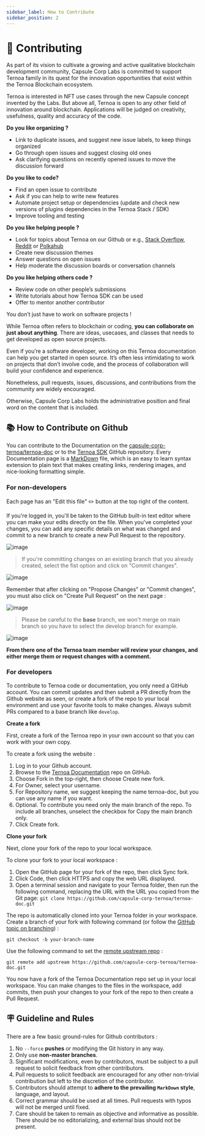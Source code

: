 ```yaml
---
sidebar_label: How to Contribute
sidebar_position: 2
---
```


# 🤝 Contributing

As part of its vision to cultivate a growing and active qualitative blockchain development community, Capsule Corp Labs is committed to support Ternoa family in its quest for the innovation opportunities that exist within the Ternoa Blockchain ecosystem. 

Ternoa is interested in NFT use cases through the new Capsule concept invented by the Labs. But above all, Ternoa is open to any other field of innovation around blockchain. Applications will be judged on creativity, usefulness, quality and accuracy of the code.

**Do you like organizing ?**

- Link to duplicate issues, and suggest new issue labels, to keep things organized
- Go through open issues and suggest closing old ones
- Ask clarifying questions on recently opened issues to move the discussion forward

**Do you like to code?**

- Find an open issue to contribute
- Ask if you can help to write new features
- Automate project setup or dependencies (update and check new versions of plugins dependencies in the Ternoa Stack / SDK)
- Improve tooling and testing

**Do you like helping people ?**

- Look for topics about Ternoa on our Github or e.g., [Stack Overflow](https://stackoverflow.com/search?q=ternoa&s=daf726f7-208a-4529-8e07-893f3c4548fc), [Reddit](https://www.reddit.com/r/Ternoa_/) or [Polkahub](https://polkahub.org/projects)
- Create new discussion themes
- Answer questions on open issues
- Help moderate the discussion boards or conversation channels

**Do you like helping others code ?**

- Review code on other people’s submissions
- Write tutorials about how Ternoa SDK can be used
- Offer to mentor another contributor

You don’t just have to work on software projects !

While Ternoa often refers to blockchain or coding, **you can collaborate on just about anything**. There are ideas, usecases, and classes that needs to get developed as open source projects.

Even if you’re a software developer, working on this Ternoa documentation can help you get started in open source. It’s often less intimidating to work on projects that don’t involve code, and the process of collaboration will build your confidence and experience.

Nonetheless, pull requests, issues, discussions, and contributions from the community are widely encouraged.

Otherwise, Capsule Corp Labs holds the administrative position and final word on the content that is included.

## 📚 How to Contribute on Github

You can contribute to the Documentation on the [capsule-corp-ternoa/ternoa-doc](https://github.com/capsule-corp-ternoa/ternoa-doc) or to the [Ternoa SDK](https://github.com/capsule-corp-ternoa/ternoa-js) GitHub repository. 
Every Documentation page is a [MarkDown](https://guides.github.com/features/mastering-markdown/) file, which is an easy to learn syntax extension to plain text that makes creating links, rendering images, and nice-looking formatting simple.

### For non-developers

Each page has an "Edit this file" ✏️ button at the top right of the content.

If you're logged in, you'll be taken to the GitHub built-in text editor where you can make your edits directly on the file. 
When you've completed your changes, you can add any specific details on what was changed and commit to a new branch to create a new Pull Request to the repository. 

![image](https://user-images.githubusercontent.com/5689530/200411267-33fdac0e-74e1-42f0-b020-6e38dc48090f.png)

> 
> If you're committing changes on an existing branch that you already created, select the fist option and click on "Commit changes".
> 

![image](https://user-images.githubusercontent.com/5689530/201003021-d650026b-b3a4-4d8a-bea1-69e2f5ddbb24.png)


Remember that after clicking on "Propose Changes" or "Commit changes", you must also click on "Create Pull Request" on the next page :

![image](https://user-images.githubusercontent.com/5689530/200413223-fe0cf226-b638-485d-8ee2-f6e94f110555.png)

> 
> Please be careful to the **base** branch, we won't merge on main branch so you have to select the develop branch for example.
> 

![image](https://user-images.githubusercontent.com/5689530/200994196-295a0589-9faf-4ab4-8723-a4962a882d54.png)


**From there one of the Ternoa team member will review your changes, and either merge them or request changes with a comment.**


### For developers

To contribute to Ternoa code or documentation, you only need a GitHub account. You can commit updates and then submit a PR directly from the Github website as seen, or create a fork of the repo to your local environment and use your favorite tools to make changes. Always submit PRs compared to a base branch like `develop`.

**Create a fork**

First, create a fork of the Ternoa repo in your own account so that you can work with your own copy.

To create a fork using the website :

1. Log in to your Github account.
2. Browse to the [Ternoa Documentation](https://github.com/capsule-corp-ternoa/ternoa-doc) repo on GitHub.
3. Choose Fork in the top-right, then choose Create new fork.
4. For Owner, select your username.
5. For Repository name, we suggest keeping the name ternoa-doc, but you can use any name if you want.
6. Optional. To contribute you need only the main branch of the repo. To include all branches, unselect the checkbox for Copy the main branch only.
7. Click Create fork.

**Clone your fork**

Next, clone your fork of the repo to your local workspace.

To clone your fork to your local workspace :

1. Open the GitHub page for your fork of the repo, then click Sync fork.
2. Click Code, then click HTTPS and copy the web URL displayed.
3. Open a terminal session and navigate to your Ternoa folder, then run the following command, replacing the URL with the URL you copied from the Git page:
`git clone https://github.com/capsule-corp-ternoa/ternoa-doc.git`

The repo is automatically cloned into your Ternoa folder in your workspace. Create a branch of your fork with following command (or follow the [GitHub topic on branching](https://docs.github.com/en/pull-requests/collaborating-with-pull-requests/proposing-changes-to-your-work-with-pull-requests/creating-and-deleting-branches-within-your-repository)) :

`git checkout -b your-branch-name`

Use the following command to set the [remote upstream repo](https://docs.github.com/en/pull-requests/collaborating-with-pull-requests/working-with-forks/configuring-a-remote-for-a-fork) :

`git remote add upstream https://github.com/capsule-corp-ternoa/ternoa-doc.git`

You now have a fork of the Ternoa Documentation repo set up in your local workspace. You can make changes to the files in the workspace, add commits, then push your changes to your fork of the repo to then create a Pull Request.

## 🪧 Guideline and Rules

There are a few basic ground-rules for Github contributors :

1. No `--force` **pushes** or modifying the Git history in any way.
2. Only use **non-master branches**.
3. Significant modifications, even by contributors, must be subject to a pull request to solicit feedback from other contributors.
4. Pull requests to solicit feedback are encouraged for any other non-trivial contribution but left to the discretion of the contributor.
5. Contributors should attempt to **adhere to the prevailing `MarkDown` style**, language, and layout.
6. Correct grammar should be used at all times. Pull requests with typos will not be merged until fixed.
7. Care should be taken to remain as objective and informative as possible. There should be no editorializing, and external bias should not be present.
